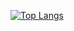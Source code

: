 [![Top Langs](https://github-readme-stats.vercel.app/api/top-langs/?username=hadiahsan&layout=pie)](https://github.com/hadiahsan/github-readme-stats)
